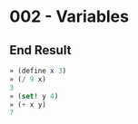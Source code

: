 # 002 - Variables

## End Result

```scheme
» (define x 3)
» (/ 9 x)
3
» (set! y 4)
» (+ x y)
7
```

